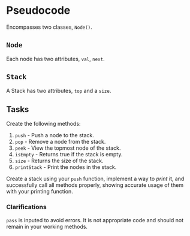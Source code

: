 # Pseudocode
Encompasses two classes, ```Node()```.


## ```Node``` 
Each node has two attributes, ```val```, ```next```.

## ```Stack```
A Stack has two attributes, ```top``` and a ```size```.

## Tasks
Create the following methods:
1. ```push``` - Push a node to the stack.
2. ```pop``` - Remove a node from the stack.
3. ```peek``` - View the topmost node of the stack.
4. ```isEmpty``` - Returns true if the stack is empty.
5. ```size``` - Returns the size of the stack.
6. ```printStack``` - Print the nodes in the stack.

Create a stack using your ```push``` function, implement a way to _print_ it, and successfully call all methods properly, showing accurate usage of them with your printing function. 

### Clarifications
```pass``` is inputed to avoid errors. It is not appropriate code and should not remain in your working methods.
